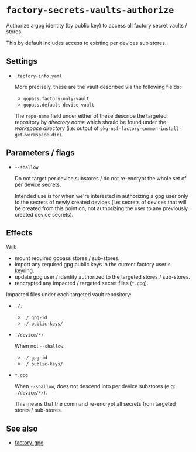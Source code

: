 # `factory-secrets-vaults-authorize`

Authorize a gpg identity (by public key) to access all factory secret
vaults / stores.

This by default includes access to existing per devices sub stores.


## Settings

 -  `.factory-info.yaml`

    More precisely, these are the vault described via the following fields:

     -  `gopass.factory-only-vault`
     -  `gopass.default-device-vault`

    The `repo-name` field under either of these describe the targeted
    repository by *directory name* which should be found under the
    *workspace directory* (i.e: output of
    `pkg-nsf-factory-common-install-get-workspace-dir`).


## Parameters / flags

 -  `--shallow`

    Do not target per device substores / do not re-encrypt the whole set of
    per device secrets.

    Intended use is for when we're interested in authorizing a gpg user only to
    the secrets of newly created devices (i.e: secrets of devices that will be
    created from this point on, not authorizing the user to any previously
    created device secrets).

## Effects

Will:

 -  mount required gopass stores / sub-stores.
 -  import any required gpg public keys in the current factory user's
    keyring.
 -  update gpg user / identity authorized to the targeted stores / sub-stores.
 -  rencrypted any impacted / targeted secret files (`*.gpg`).


Impacted files under each targeted vault repository:

 -  `./.`
     -  `./.gpg-id`
     -  `./.public-keys/`

 -  `./device/*/`

    When not `--shallow`.

     -  `./.gpg-id`
     -  `./.public-keys/`

 -  `*.gpg`

    When `--shallow`, does not descend into per device substores
    (e.g: `./device/*/`).

    This means that the command re-encrypt all secrets from targeted
    stores / sub-stores.


## See also

 -  [factory-gpg](./factory-gpg.md)

